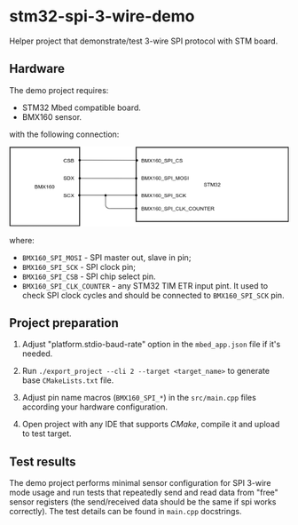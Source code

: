 # stm32-spi-3-wire-demo

Helper project that demonstrate/test 3-wire SPI protocol with STM board.

## Hardware

The demo project requires:

- STM32 Mbed compatible board.
- BMX160 sensor.

with the following connection:

![sensor connection](docs/scheme.png)

where:

- `BMX160_SPI_MOSI` - SPI master out, slave in pin;
- `BMX160_SPI_SCK` - SPI clock pin;
- `BMX160_SPI_CSB` - SPI chip select pin.
- `BMX160_SPI_CLK_COUNTER` - any STM32 TIM ETR input pint. It used to check SPI clock cycles and should be connected
  to `BMX160_SPI_SCK` pin.

## Project preparation

1. Adjust "platform.stdio-baud-rate" option in the `mbed_app.json` file if it's needed.

2. Run `./export_project --cli 2 --target <target_name>` to generate base `CMakeLists.txt` file.

3. Adjust pin name macros (`BMX160_SPI_*`) in the `src/main.cpp` files according your hardware configuration.

3. Open project with any IDE that supports *CMake*, compile it and upload to test target.

## Test results

The demo project performs minimal sensor configuration for SPI 3-wire mode usage and run tests that repeatedly send and
read data from "free" sensor registers (the send/received data should be the same if spi works correctly). The test
details can be found in `main.cpp` docstrings.
